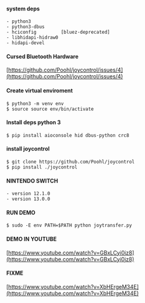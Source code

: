 #### system deps
~~~
- python3
- python3-dbus
- hciconfig         [bluez-deprecated]
- libhidapi-hidraw0
- hidapi-devel
~~~

#### Cursed Bluetooth Hardware
[https://github.com/Poohl/joycontrol/issues/4](https://github.com/Poohl/joycontrol/issues/4)

#### Create virtual enviroment
~~~
$ python3 -m venv env
$ source source env/bin/activate
~~~

#### Install deps python 3
~~~
$ pip install aioconsole hid dbus-python crc8
~~~

#### install joycontrol
~~~
$ git clone https://github.com/Poohl/joycontrol
$ pip install ./joycontrol
~~~

#### NINTENDO SWITCH
~~~
- version 12.1.0
- version 13.0.0
~~~

#### RUN DEMO
~~~
$ sudo -E env PATH=$PATH python joytransfer.py
~~~

#### DEMO IN YOUTUBE
[https://www.youtube.com/watch?v=GBxLCyi0jz8](https://www.youtube.com/watch?v=GBxLCyi0jz8) 

#### FIXME
[https://www.youtube.com/watch?v=XbHErgeM34E](https://www.youtube.com/watch?v=XbHErgeM34E) 